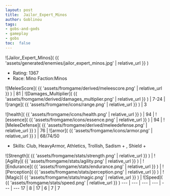 ```yaml
---
layout: post
title:  Jailor_Expert_Minos
author: Goblinou
tags:
- gobs-and-gods
- gameplay
- gobs
toc:  false
---
```


![Jailor_Expert_Minos]( {{ 'assets/generated/enemies/jailor_expert_minos.jpg' | relative_url }} )
- Rating: 1367
- Race: Mino  Faction:Minos

![MeleeScore]( {{ 'assets/fromgame/derived/meleescore.png' | relative_url }} ) | 81 | ![Damages_Multiplier]( {{ 'assets/fromgame/derived/damages_multiplier.png' | relative_url }} ) | 7-24 | ![range]( {{ 'assets/fromgame/icons/range.png' | relative_url }} ) | 3


![health]( {{ 'assets/fromgame/icons/health.png' | relative_url }} ) | 94 | ![essence]( {{ 'assets/fromgame/icons/essence.png' | relative_url }} ) | 94 | ![MeleeDefense]( {{ 'assets/fromgame/derived/meleedefense.png' | relative_url }} ) | 76 | ![armor]( {{ 'assets/fromgame/icons/armor.png' | relative_url }} ) | 68/74/50

* Skills: Club, HeavyArmor, Athletics, Trollish, Sadism + , Shield + 

![Strength]( {{ 'assets/fromgame/stats/strength.png' | relative_url }} ) | ![Agility]( {{ 'assets/fromgame/stats/agility.png' | relative_url }} ) | ![Endurance]( {{ 'assets/fromgame/stats/endurance.png' | relative_url }} ) | ![Perception]( {{ 'assets/fromgame/stats/perception.png' | relative_url }} ) | ![Magic]( {{ 'assets/fromgame/stats/magic.png' | relative_url }} ) | ![Speed]( {{ 'assets/fromgame/stats/speed.png' | relative_url }} )
--- | --- | --- | --- | --- | ---
17 | 8 | 17 | 6 | 7 | 7
